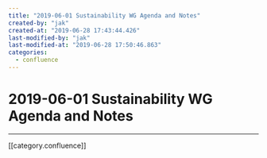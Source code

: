 ```yaml
---
title: "2019-06-01 Sustainability WG Agenda and Notes"
created-by: "jak"
created-at: "2019-06-28 17:43:44.426"
last-modified-by: "jak"
last-modified-at: "2019-06-28 17:50:46.863"
categories:
  - confluence
---
```


# 2019-06-01 Sustainability WG Agenda and Notes


---

[[category.confluence]]
